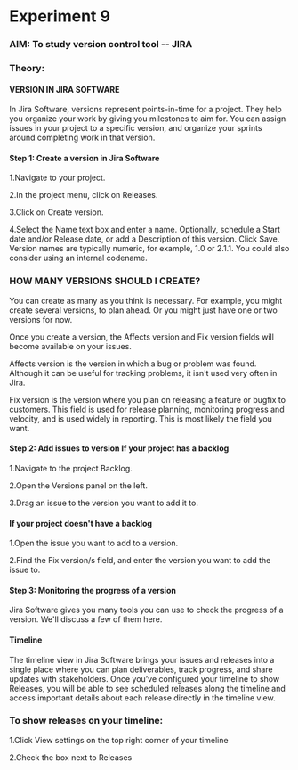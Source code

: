 # Experiment 9
### AIM: To study version control tool -- JIRA
 
### Theory:
#### VERSION IN JIRA SOFTWARE

In Jira Software, versions represent points-in-time for a project. They help you organize your work by giving you milestones to aim for. You can assign issues in your project to a specific version, and organize your sprints around completing work in that version.

#### Step 1: Create a version in Jira Software

1.Navigate to your project.

2.In the project menu, click on Releases.

3.Click on Create version.

4.Select the Name text box and enter a name. Optionally, schedule a Start date and/or Release date, or add a Description of this version. Click Save.
Version names are typically numeric, for example, 1.0 or 2.1.1. You could also consider using an internal codename.

### HOW MANY VERSIONS SHOULD I CREATE?

You can create as many as you think is necessary. For example, you might create several versions, to plan ahead. Or you might just have one or two versions for now.

Once you create a version, the Affects version and Fix version fields will become available on your issues. 

Affects version is the version in which a bug or problem was found. Although it can be useful for tracking problems, it isn't used very often in Jira.

Fix version is the version where you plan on releasing a feature or bugfix to customers. This field is used for release planning, monitoring progress and velocity, and is used widely in reporting. This is most likely the field you want.

#### Step 2: Add issues to version If your project has a backlog

1.Navigate to the project Backlog.

2.Open the Versions panel on the left.

3.Drag an issue to the version you want to add it to.

#### If your project doesn't have a backlog

1.Open the issue you want to add to a version.

2.Find the Fix version/s field, and enter the version you want to add the issue to.

#### Step 3: Monitoring the progress of a version

Jira Software gives you many tools you can use to check the progress of a version. We'll discuss a few of them here.

#### Timeline

The timeline view in Jira Software brings your issues and releases into a single place where you can plan deliverables, track progress, and share updates with stakeholders. Once you’ve configured your timeline to show Releases, you will be able to see scheduled releases along the timeline and access important details about each release directly in the timeline view.


### To show releases on your timeline:

1.Click View settings on the top right corner of your timeline

2.Check the box next to Releases
